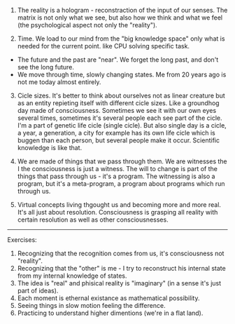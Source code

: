 1. The reality is a hologram - reconstraction of the input of our senses. The matrix is not only what we see, but also how we think and what we feel (the psychological aspect not only the "reality"). 

2. Time. We load to our mind from the "big knowledge space" only what is needed for the current point. like CPU solving specific task. 
- The future and the past are "near". We forget the long past, and don't see the long future. 
- We move through time, slowly changing states. Me from 20 years ago is not me today almost entirely. 

3. Cicle sizes. It's better to think about ourselves not as linear creature but as an entity repieting itself with different cicle sizes. Like a groundhog day made of consciousness. Sometimes we see it with our own eyes several times, sometimes it's several people each see part of the cicle. I'm a part of genetic life cicle (single cicle). But also single day is a cicle, a year, a generation, a city for example has its own life cicle which is buggen than each person, but several people make it occur. Scientific knowledge is like that. 

4. We are made of things that we pass through them. We are witnesses the I the consciousness is just a witness. The will to change is part of the things that pass through us - it's a program. The witnessing is also a program, but it's a meta-program, a program about programs which run through us. 

5. Virtual concepts living thgought us and becoming more and more real. It's all just about resolution. Consciousness is grasping all reality with certain resolution as well as other consciousnesses. 

-------------

Exercises: 

1. Recognizing that the recognition comes from us, it's consciousness not "reality". 
2. Recognizing that the "other" is me - I try to reconstruct his internal state from my internal knowledge of states. 
3. The idea is "real" and phisical reality is "imaginary" (in a sense it's just part of ideas).  
4. Each moment is ethernal existance as mathematical possibility. 
5. Seeing things in slow motion feeling the difference. 
6. Practicing to understand higher dimentions (we're in a flat land). 

